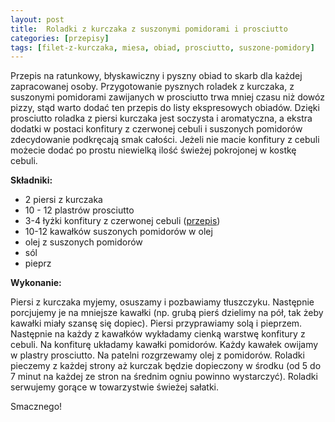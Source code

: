 ```yaml
---
layout: post
title:  Roladki z kurczaka z suszonymi pomidorami i prosciutto
categories: [przepisy]
tags: [filet-z-kurczaka, miesa, obiad, prosciutto, suszone-pomidory]
---
```

Przepis na ratunkowy, błyskawiczny i pyszny obiad to skarb dla każdej zapracowanej osoby. Przygotowanie pysznych roladek z kurczaka, z suszonymi pomidorami zawijanych w prosciutto trwa mniej czasu niż dowóz pizzy, stąd warto dodać ten przepis do listy ekspresowych obiadów. Dzięki prosciutto roladka z piersi kurczaka jest soczysta i aromatyczna, a ekstra dodatki w postaci konfitury z czerwonej cebuli i suszonych pomidorów zdecydowanie podkręcają smak całości. Jeżeli nie macie konfitury z cebuli możecie dodać po prostu niewielką ilość świeżej pokrojonej w kostkę cebuli.

**Składniki:**
* 2 piersi z kurczaka
* 10 - 12 plastrów prosciutto
* 3-4 łyżki konfitury z czerwonej cebuli ([przepis](https://kobietazesmakiem.pl/konfitura-z-czerwonej-cebuli/ "przepis"))
* 10-12 kawałków suszonych pomidorów w olej
* olej z suszonych pomidorów
* sól
* pieprz

**Wykonanie:**

Piersi z kurczaka myjemy, osuszamy i pozbawiamy tłuszczyku. Następnie porcjujemy je na mniejsze kawałki (np. grubą pierś dzielimy na pół, tak żeby kawałki miały szansę się dopiec). Piersi przyprawiamy solą i pieprzem. Następnie na każdy z kawałków wykładamy cienką warstwę konfitury z cebuli. Na konfiturę układamy kawałki pomidorów. Każdy kawałek owijamy w plastry prosciutto. Na patelni rozgrzewamy olej z pomidorów. Roladki pieczemy z każdej strony aż kurczak będzie dopieczony w środku (od 5 do 7 minut na każdej ze stron na średnim ogniu powinno wystarczyć). Roladki serwujemy gorące w towarzystwie świeżej sałatki.

Smacznego!